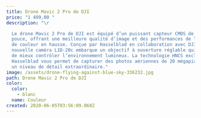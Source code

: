 ```yaml
---
title: Drone Mavic 2 Pro de DJI
price: "1 499,00 "
description: "\r

  Le drone Mavic 2 Pro de DJI est équipé d’un puissant capteur CMOS de 1
  pouce, offrant une meilleure qualité d’image et des performances de lumière et
  de couleur en hausse. Conçue par Hasselblad en collaboration avec DJI, la
  nouvelle caméra L1D-20c embarque un objectif à ouverture réglable qui permet
  de mieux contrôler l’environnement lumineux. La technologie HNCS exclusive à
  Hasselblad vous permet de capturer des photos aériennes de 20 mégapixels avec
  un niveau de détail extraordinaire."
image: /assets/drone-flying-against-blue-sky-336232.jpg
path: Drone Mavic 2 Pro de DJI
color:
  color:
    - blanc
  name: Couleur
created: 2020-06-05T03:56:09.068Z
---
```

